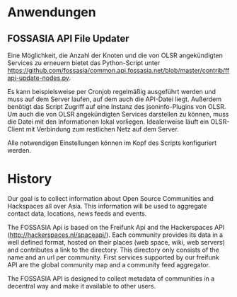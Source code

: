 Anwendungen
===========

FOSSASIA API File Updater
----------------------

Eine Möglichkeit, die Anzahl der Knoten und die von OLSR angekündigten Services zu erneuern bietet das Python-Script unter https://github.com/fossasia/common.api.fossasia.net/blob/master/contrib/ffapi-update-nodes.py.

Es kann beispielsweise per Cronjob regelmäßig ausgeführt werden und muss auf dem Server laufen, auf dem auch die API-Datei liegt. Außerdem benötigt das Script Zugriff auf eine Instanz des jsoninfo-Plugins von OLSR. Um auch die von OLSR angekündigten Services darstellen zu können, muss die Datei mit den Informationen lokal vorliegen. Idealerweise läuft ein OLSR-Client mit Verbindung zum restlichen Netz auf dem Server.

Alle notwendigen Einstellungen können im Kopf des Scripts konfiguriert werden.

History
=======

Our goal is to collect information about Open Source Communities and Hackspaces all over Asia. This information will be used to aggregate contact data, locations, news feeds and events.

The FOSSASIA Api is based on the Freifunk Api and the Hackerspaces API (http://hackerspaces.nl/spaceapi/). Each community provides its data in a well defined format, hosted on their places (web space, wiki, web servers) and contributes a link to the directory. This directory only consists of the name and an url per community. First services supported by our freifunk API are the global community map and a community feed aggregator.

The FOSSASIA API is designed to collect metadata of communities in a decentral way and make it available to other users.


